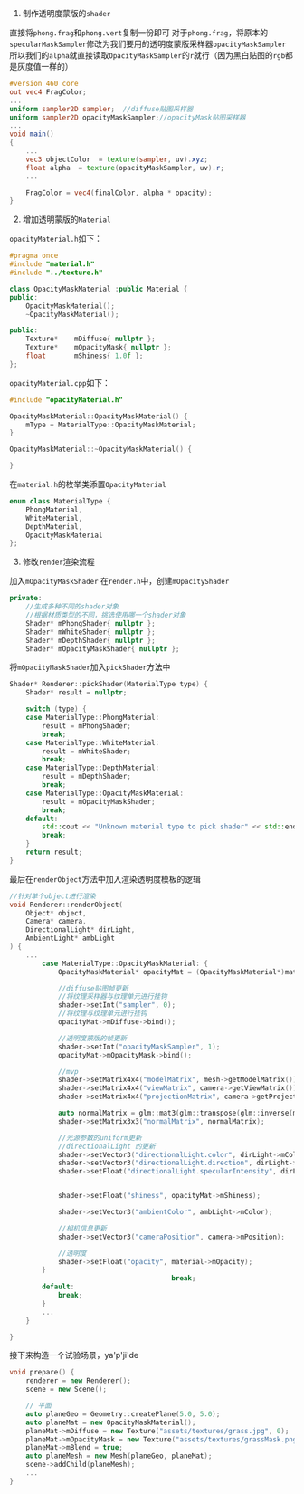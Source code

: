 1. 制作透明度蒙版的`shader`

直接将`phong.frag`和`phong.vert`复制一份即可
对于`phong.frag`，将原本的`specularMaskSampler`修改为我们要用的透明度蒙版采样器`opacityMaskSampler`
所以我们的`alpha`就直接读取`OpacityMaskSampler`的`r`就行（因为黑白贴图的`rgb`都是灰度值一样的）
```glsl
#version 460 core
out vec4 FragColor;
...
uniform sampler2D sampler;	//diffuse贴图采样器
uniform sampler2D opacityMaskSampler;//opacityMask贴图采样器
...
void main()
{
	...
	vec3 objectColor  = texture(sampler, uv).xyz;
	float alpha  = texture(opacityMaskSampler, uv).r;
	...

	FragColor = vec4(finalColor, alpha * opacity);
}
```

2. 增加透明蒙版的`Material`

`opacityMaterial.h`如下：
```cpp
#pragma once
#include "material.h"
#include "../texture.h"

class OpacityMaskMaterial :public Material {
public:
	OpacityMaskMaterial();
	~OpacityMaskMaterial();

public:
	Texture*	mDiffuse{ nullptr };
	Texture*	mOpacityMask{ nullptr };
	float		mShiness{ 1.0f };
};
```
`opacityMaterial.cpp`如下：
```cpp
#include "opacityMaterial.h"

OpacityMaskMaterial::OpacityMaskMaterial() {
	mType = MaterialType::OpacityMaskMaterial;
}

OpacityMaskMaterial::~OpacityMaskMaterial() {

}
```
在`material.h`的枚举类添置`OpacityMaterial`
```cpp
enum class MaterialType {
	PhongMaterial,
	WhiteMaterial,
	DepthMaterial,
	OpacityMaskMaterial
};
```

3. 修改`render`渲染流程

加入`mOpacityMaskShader`
在`render.h`中，创建`mOpacityShader`
```cpp
private:
	//生成多种不同的shader对象
	//根据材质类型的不同，挑选使用哪一个shader对象
	Shader* mPhongShader{ nullptr };
	Shader* mWhiteShader{ nullptr };
	Shader* mDepthShader{ nullptr };
	Shader* mOpacityMaskShader{ nullptr };
```
将`mOpacityMaskShader`加入`pickShader`方法中
```cpp
Shader* Renderer::pickShader(MaterialType type) {
	Shader* result = nullptr;

	switch (type) {
	case MaterialType::PhongMaterial:
		result = mPhongShader;
		break;
	case MaterialType::WhiteMaterial:
		result = mWhiteShader;
		break;
	case MaterialType::DepthMaterial:
		result = mDepthShader;
		break;
	case MaterialType::OpacityMaskMaterial:
		result = mOpacityMaskShader;
		break;
	default:
		std::cout << "Unknown material type to pick shader" << std::endl;
		break;
	}
	return result;
}
```
最后在`renderObject`方法中加入渲染透明度模板的逻辑
```cpp
//针对单个object进行渲染
void Renderer::renderObject(
	Object* object,
	Camera* camera,
	DirectionalLight* dirLight,
	AmbientLight* ambLight
) {
	...
		case MaterialType::OpacityMaskMaterial: {
			OpacityMaskMaterial* opacityMat = (OpacityMaskMaterial*)material;

			//diffuse贴图帧更新
			//将纹理采样器与纹理单元进行挂钩
			shader->setInt("sampler", 0);
			//将纹理与纹理单元进行挂钩
			opacityMat->mDiffuse->bind();

			//透明度蒙版的帧更新
			shader->setInt("opacityMaskSampler", 1);
			opacityMat->mOpacityMask->bind();

			//mvp
			shader->setMatrix4x4("modelMatrix", mesh->getModelMatrix());
			shader->setMatrix4x4("viewMatrix", camera->getViewMatrix());
			shader->setMatrix4x4("projectionMatrix", camera->getProjectionMatrix());

			auto normalMatrix = glm::mat3(glm::transpose(glm::inverse(mesh->getModelMatrix())));
			shader->setMatrix3x3("normalMatrix", normalMatrix);

			//光源参数的uniform更新
			//directionalLight 的更新
			shader->setVector3("directionalLight.color", dirLight->mColor);
			shader->setVector3("directionalLight.direction", dirLight->mDirection);
			shader->setFloat("directionalLight.specularIntensity", dirLight->mSpecularIntensity);


			shader->setFloat("shiness", opacityMat->mShiness);

			shader->setVector3("ambientColor", ambLight->mColor);

			//相机信息更新
			shader->setVector3("cameraPosition", camera->mPosition);

			//透明度
			shader->setFloat("opacity", material->mOpacity);
		}
										break;
		default:
			break;
		}
		...
	}

}
```

接下来构造一个试验场景，ya'p'ji'de
```cpp
void prepare() {
	renderer = new Renderer();
	scene = new Scene();

	// 平面
	auto planeGeo = Geometry::createPlane(5.0, 5.0);
	auto planeMat = new OpacityMaskMaterial();
	planeMat->mDiffuse = new Texture("assets/textures/grass.jpg", 0);
	planeMat->mOpacityMask = new Texture("assets/textures/grassMask.png", 1);
	planeMat->mBlend = true;
	auto planeMesh = new Mesh(planeGeo, planeMat);
	scene->addChild(planeMesh);
	...
}
```
<!--stackedit_data:
eyJoaXN0b3J5IjpbMjA5NzMzMDIxMiwtMjA2MjMxNjgzMSwxMD
U0Nzc1MDkyLDE3NTgyMzU4MCwtMTM4MzQ2NTE0MSwtMjA4ODc0
NjYxMl19
-->